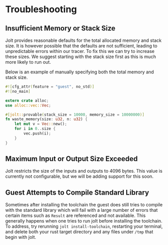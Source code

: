 # Troubleshooting
## Insufficient Memory or Stack Size
Jolt provides reasonable defaults for the total allocated memory and stack size. It is however possible that the defaults are not sufficient, leading to unpredictable errors within our tracer. To fix this we can try to increase these sizes. We suggest starting with the stack size first as this is much more likely to run out.

Below is an example of manually specifying both the total memory and stack size.
```rust
#![cfg_attr(feature = "guest", no_std)]
#![no_main]

extern crate alloc;
use alloc::vec::Vec;

#[jolt::provable(stack_size = 10000, memory_size = 10000000)]
fn waste_memory(size: u32, n: u32) {
    let mut v = Vec::new();
    for i in 0..size {
        vec.push(i);
    }
}
```

## Maximum Input or Output Size Exceeded
Jolt restricts the size of the inputs and outputs to 4096 bytes. This value is currently not configurable, but we will be adding support for this soon.

## Guest Attempts to Compile Standard Library
Sometimes after installing the toolchain the guest does still tries to compile with the standard library which will fail with a large number of errors that certain items such as `Result` are referenced and not available. This generally happens when one tries to run jolt before installing the toolchain. To address, try rerunning `jolt install-toolchain`, restarting your terminal, and delete both your rust target directory and any files under `/tmp` that begin with jolt.
